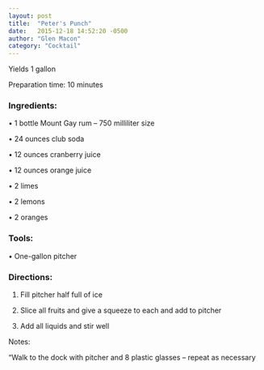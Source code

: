 ```yaml
---
layout: post
title:  "Peter's Punch"
date:   2015-12-18 14:52:20 -0500
author: "Glen Macon"
category: "Cocktail"
---
```

Yields 1 gallon 

Preparation time: 10 minutes

### Ingredients:

• 1 bottle Mount Gay rum – 750 milliliter size

• 24 ounces club soda

• 12 ounces cranberry juice

• 12 ounces orange juice

• 2 limes

• 2 lemons

• 2 oranges

### Tools:

• One-gallon pitcher

### Directions:

1. Fill pitcher half full of ice

2. Slice all fruits and give a squeeze to each and add to pitcher

3. Add all liquids and stir well

Notes:

“Walk to the dock with pitcher and 8 plastic glasses – repeat as necessary